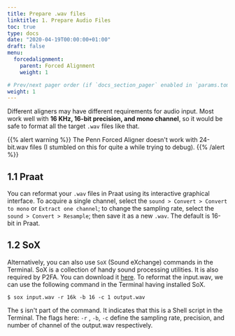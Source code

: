 ```yaml
---
title: Prepare .wav files
linktitle: 1. Prepare Audio Files
toc: true
type: docs
date: "2020-04-19T00:00:00+01:00"
draft: false
menu:
  forcedalignment:
    parent: Forced Alignment
    weight: 1

# Prev/next pager order (if `docs_section_pager` enabled in `params.toml`)
weight: 1
---
```


Different aligners may have different requirements for audio input. Most work well with **16 KHz, 16-bit precision, and mono channel**, so it would be safe to format all the target `.wav` files like that. 

{{% alert warning %}}
The Penn Forced Aligner doesn't work with 24-bit.wav files (I stumbled on this for quite a while trying to debug). 
{{% /alert %}}

## 1.1 Praat
You can reformat your `.wav` files in Praat using its interactive graphical interface. To acquire a single channel, select the `sound > Convert > Convert to mono` or `Extract one channel`; to change the sampling rate, select the `sound > Convert > Resample`; then save it as a new `.wav`. The default is 16-bit in Praat.

## 1.2 SoX
Alternatively, you can also use `SoX` (Sound eXchange) commands in the Terminal. SoX is a collection of handy sound processing utilities. It is also required by P2FA. You can download it [here](http://sox.sourceforge.net/). To reformat the input.wav, we can use the following command in the Terminal having installed SoX.
```
$ sox input.wav -r 16k -b 16 -c 1 output.wav
```
The `$` isn't part of the command. It indicates that this is a Shell script in the Terminal. The flags here: `-r` , `-b`, `-c` define the sampling rate, precision, and number of channel of the output.wav respectively.